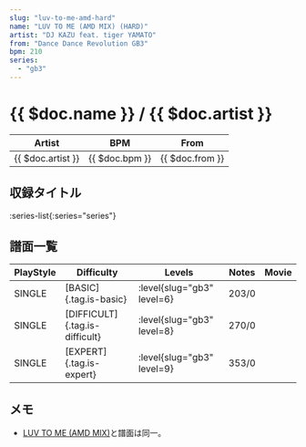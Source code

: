 ```yaml
---
slug: "luv-to-me-amd-hard"
name: "LUV TO ME (AMD MIX) (HARD)"
artist: "DJ KAZU feat. tiger YAMATO"
from: "Dance Dance Revolution GB3"
bpm: 210
series:
  - "gb3"
---
```


# {{ $doc.name }} / {{ $doc.artist }}

|Artist|BPM|From|
|------|---|----|
|{{ $doc.artist }}|{{ $doc.bpm }}|{{ $doc.from }}|

## 収録タイトル

:series-list{:series="series"}

## 譜面一覧

|PlayStyle|Difficulty|Levels|Notes|Movie|
|---------|----------|------|-----|-----|
|SINGLE|[BASIC]{.tag.is-basic}|<div class="field is-grouped is-grouped-multiline"> :level{slug="gb3" level=6}</div>|203/0||
|SINGLE|[DIFFICULT]{.tag.is-difficult}|<div class="field is-grouped is-grouped-multiline"> :level{slug="gb3" level=8}</div>|270/0||
|SINGLE|[EXPERT]{.tag.is-expert}|<div class="field is-grouped is-grouped-multiline"> :level{slug="gb3" level=9}</div>|353/0||

## メモ

- [LUV TO ME (AMD MIX)](/songs/luv-to-me-amd)と譜面は同一。
